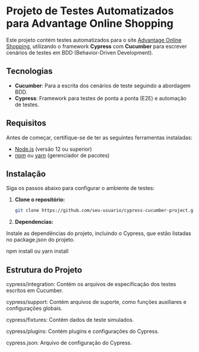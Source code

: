 # Projeto de Testes Automatizados para Advantage Online Shopping

Este projeto contém testes automatizados para o site [Advantage Online Shopping](https://advantageonlineshopping.com/#/), utilizando o framework **Cypress** com **Cucumber** para escrever cenários de testes em BDD (Behavior-Driven Development).

## Tecnologias

- **Cucumber**: Para a escrita dos cenários de teste seguindo a abordagem BDD.
- **Cypress**: Framework para testes de ponta a ponta (E2E) e automação de testes.

## Requisitos

Antes de começar, certifique-se de ter as seguintes ferramentas instaladas:

- [Node.js](https://nodejs.org/en/download/) (versão 12 ou superior)
- [npm](https://www.npmjs.com/get-npm) ou [yarn](https://yarnpkg.com/getting-started) (gerenciador de pacotes)

## Instalação

Siga os passos abaixo para configurar o ambiente de testes:

1. **Clone o repositório:**

   ```bash
   git clone https://github.com/seu-usuario/cypress-cucumber-project.git~

2. **Dependencias:**

Instale as dependências do projeto, incluindo o Cypress, que estão listadas no package.json do projeto. 

npm install
ou
yarn install


## Estrutura do Projeto
cypress/integration: Contém os arquivos de especificação dos testes escritos em Cucumber.

cypress/support: Contém arquivos de suporte, como funções auxiliares e configurações globais.

cypress/fixtures: Contém dados de teste simulados.

cypress/plugins: Contém plugins e configurações do Cypress.

cypress.json: Arquivo de configuração do Cypress.



